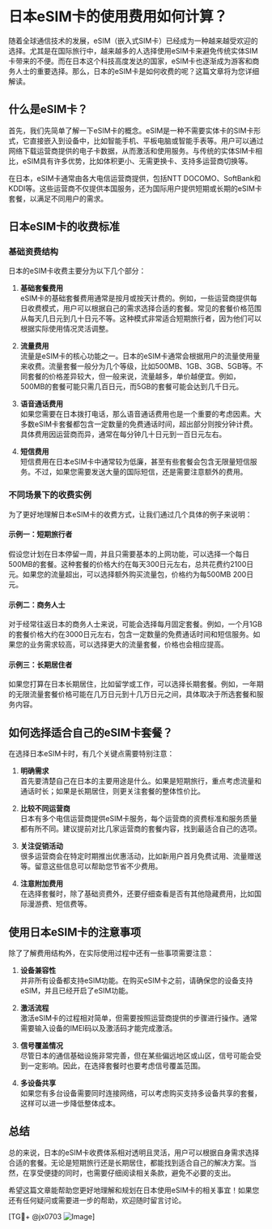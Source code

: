 # 日本eSIM卡的使用费用如何计算？

随着全球通信技术的发展，eSIM（嵌入式SIM卡）已经成为一种越来越受欢迎的选择。尤其是在国际旅行中，越来越多的人选择使用eSIM卡来避免传统实体SIM卡带来的不便。而在日本这个科技高度发达的国家，eSIM卡也逐渐成为游客和商务人士的重要选择。那么，日本的eSIM卡是如何收费的呢？这篇文章将为您详细解读。

## 什么是eSIM卡？

首先，我们先简单了解一下eSIM卡的概念。eSIM是一种不需要实体卡的SIM卡形式，它直接嵌入到设备中，比如智能手机、平板电脑或智能手表等。用户可以通过网络下载运营商提供的电子卡数据，从而激活和使用服务。与传统的实体SIM卡相比，eSIM具有许多优势，比如体积更小、无需更换卡、支持多运营商切换等。

在日本，eSIM卡通常由各大电信运营商提供，包括NTT DOCOMO、SoftBank和KDDI等。这些运营商不仅提供本国服务，还为国际用户提供短期或长期的eSIM卡套餐，以满足不同用户的需求。

## 日本eSIM卡的收费标准

### 基础资费结构

日本的eSIM卡收费主要分为以下几个部分：

1. **基础套餐费用**  
   eSIM卡的基础套餐费用通常是按月或按天计费的。例如，一些运营商提供每日收费模式，用户可以根据自己的需求选择合适的套餐。常见的套餐价格范围从每天几日元到几十日元不等。这种模式非常适合短期旅行者，因为他们可以根据实际使用情况灵活调整。

2. **流量费用**  
   流量是eSIM卡的核心功能之一。日本的eSIM卡通常会根据用户的流量使用量来收费。流量套餐一般分为几个等级，比如500MB、1GB、3GB、5GB等。不同套餐的价格差异较大，但一般来说，流量越多，单价越便宜。例如，500MB的套餐可能只需几百日元，而5GB的套餐可能会达到几千日元。

3. **语音通话费用**  
   如果您需要在日本拨打电话，那么语音通话费用也是一个重要的考虑因素。大多数eSIM卡套餐都包含一定数量的免费通话时间，超出部分则按分钟计费。具体费用因运营商而异，通常在每分钟几十日元到一百日元左右。

4. **短信费用**  
   短信费用在日本eSIM卡中通常较为低廉，甚至有些套餐会包含无限量短信服务。不过，如果您需要发送大量的国际短信，还是需要注意额外的费用。

### 不同场景下的收费实例

为了更好地理解日本eSIM卡的收费方式，让我们通过几个具体的例子来说明：

#### 示例一：短期旅行者
假设您计划在日本停留一周，并且只需要基本的上网功能，可以选择一个每日500MB的套餐。这种套餐的价格大约在每天300日元左右，总共花费约2100日元。如果您的流量超出，可以选择额外购买流量包，价格约为每500MB 200日元。

#### 示例二：商务人士
对于经常往返日本的商务人士来说，可能会选择每月固定套餐。例如，一个月1GB的套餐价格大约在3000日元左右，包含一定数量的免费通话时间和短信服务。如果您的业务需求较高，可以选择更大的流量套餐，价格也会相应提高。

#### 示例三：长期居住者
如果您打算在日本长期居住，比如留学或工作，可以选择长期套餐。例如，一年期的无限流量套餐价格可能在几万日元到十几万日元之间，具体取决于所选套餐和服务内容。

## 如何选择适合自己的eSIM卡套餐？

在选择日本eSIM卡时，有几个关键点需要特别注意：

1. **明确需求**  
   首先要清楚自己在日本的主要用途是什么。如果是短期旅行，重点考虑流量和通话时长；如果是长期居住，则更关注套餐的整体性价比。

2. **比较不同运营商**  
   日本有多个电信运营商提供eSIM卡服务，每个运营商的资费标准和服务质量都有所不同。建议提前对比几家运营商的套餐内容，找到最适合自己的选项。

3. **关注促销活动**  
   很多运营商会在特定时期推出优惠活动，比如新用户首月免费试用、流量赠送等。留意这些信息可以帮助您节省不少费用。

4. **注意附加费用**  
   在选择套餐时，除了基础资费外，还要仔细查看是否有其他隐藏费用，比如国际漫游费、短信费等。

## 使用日本eSIM卡的注意事项

除了了解费用结构外，在实际使用过程中还有一些事项需要注意：

1. **设备兼容性**  
   并非所有设备都支持eSIM功能。在购买eSIM卡之前，请确保您的设备支持eSIM，并且已经开启了eSIM功能。

2. **激活流程**  
   激活eSIM卡的过程相对简单，但需要按照运营商提供的步骤进行操作。通常需要输入设备的IMEI码以及激活码才能完成激活。

3. **信号覆盖情况**  
   尽管日本的通信基础设施非常完善，但在某些偏远地区或山区，信号可能会受到一定影响。因此，在选择套餐时也要考虑信号覆盖范围。

4. **多设备共享**  
   如果您有多台设备需要同时连接网络，可以考虑购买支持多设备共享的套餐，这样可以进一步降低整体成本。

## 总结

总的来说，日本的eSIM卡收费体系相对透明且灵活，用户可以根据自身需求选择合适的套餐。无论是短期旅行还是长期居住，都能找到适合自己的解决方案。当然，在享受便捷的同时，也需要仔细阅读相关条款，避免不必要的支出。

希望这篇文章能帮助您更好地理解和规划在日本使用eSIM卡的相关事宜！如果您还有任何疑问或需要进一步的帮助，欢迎随时留言讨论。

[TG💪+ @jx0703 ![Image](https://github.com/user-attachments/assets/dbca1d08-cadb-493c-b0ec-ad6f7a83f270)]